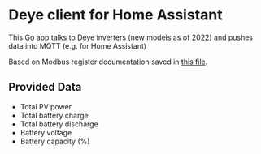 # Deye client for Home Assistant

This Go app talks to Deye inverters (new models as of 2022) and pushes data into MQTT (e.g. for Home Assistant)

Based on Modbus register documentation saved in [this file](modbus_deye.docx).

## Provided Data

* Total PV power
* Total battery charge
* Total battery discharge
* Battery voltage
* Battery capacity (%)
